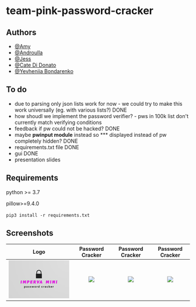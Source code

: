 # team-pink-password-cracker


## Authors

- [@Amy](https://github.com/amyt-code)
- [@Androulla](https://github.com/n1ght0wl)
- [@Jess](https://github.com/jeslyw)
- [@Cate Di Donato](https://github.com/catedido)
- [@Yevheniia Bondarenko]()

## To do 

- due to parsing only json lists work for now - we could try to make this work universally (eg. with various lists?) DONE
- how shoudl we implement the password verifier? - pws in 100k list don't currently match verifying conditions 
- feedback if pw could not be hacked? DONE
- maybe **pwinput module** instead so *** displayed instead of pw completely hidden? DONE
- requirements.txt file DONE
- gui DONE
- presentation slides

## Requirements 

python >= 3.7

pillow>=9.4.0

`pip3 install -r requirements.txt`

## Screenshots

   | Logo  |      Password Cracker |    Password Cracker|    Password Cracker
   :-------------------------:| :-------------------------:|:-------------------------:|:-------------------------:|
![](https://github.com/n1ght0wl/team-pink-password-cracker/blob/main/logo.png?raw=true) |![](https://github.com/n1ght0wl/team-pink-password-cracker/blob/main/password_cracker_1.png?raw=true)|![](https://github.com/n1ght0wl/team-pink-password-cracker/blob/main/password_cracker_2.png?raw=true)|![](https://github.com/n1ght0wl/team-pink-password-cracker/blob/main/password_cracker_3.png?raw=true)

